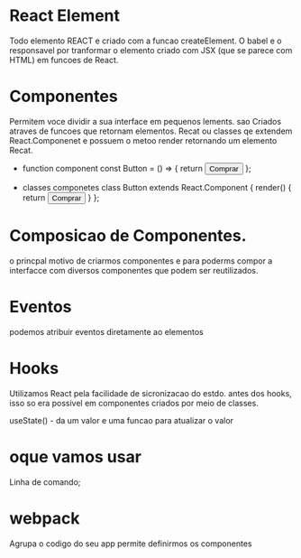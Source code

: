# React Element 

Todo elemento REACT e criado com a funcao createElement.  O babel e o responsavel por tranformar o elemento criado com JSX (que se parece com HTML) em funcoes de React.


# Componentes

Permitem voce dividir a sua interface em pequenos lements. sao Criados atraves de funcoes que retornam elementos. Recat ou classes qe extendem React.Componenet e possuem o metoo render retornando um elemento Recat.

- function component
const Button = () => {
 return <button>Comprar</button>
};

- classes componetes
class Button extends React.Component {
 render() {
  return <button>Comprar</button>
 }
};


# Composicao de Componentes.

o princpal motivo de criarmos componentes e para poderms compor a interfacce com diversos componentes que podem ser reutilizados.


# Eventos 

podemos atribuir eventos diretamente ao elementos

# Hooks 

Utilizamos React pela facilidade de sicronizacao do estdo. antes dos hooks, isso so era possivel em componentes criados por meio de classes.

useState() - da um valor e uma funcao para atualizar o valor


# oque vamos usar

Linha de comando;

# webpack
Agrupa o codigo do seu app
permite definirmos os componentes

